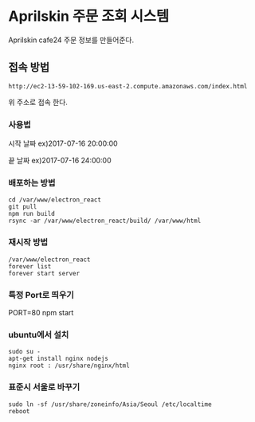 # Aprilskin 주문 조회 시스템
Aprilskin cafe24 주문 정보를 만들어준다.

## 접속 방법
```
http://ec2-13-59-102-169.us-east-2.compute.amazonaws.com/index.html
```
위 주소로 접속 한다.

### 사용법
시작 날짜 ex)2017-07-16 20:00:00

끝 날짜 ex)2017-07-16 24:00:00


### 배포하는 방법
```
cd /var/www/electron_react
git pull
npm run build
rsync -ar /var/www/electron_react/build/ /var/www/html
```

### 재시작 방법
```
/var/www/electron_react
forever list
forever start server
```

### 특정 Port로 띄우기
PORT=80 npm start



### ubuntu에서 설치
```
sudo su -
apt-get install nginx nodejs
nginx root : /usr/share/nginx/html

```

### 표준시 서울로 바꾸기
```
sudo ln -sf /usr/share/zoneinfo/Asia/Seoul /etc/localtime
reboot
```

